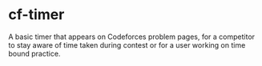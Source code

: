 # cf-timer
A basic timer that appears on Codeforces problem pages, for a competitor to stay aware of time taken during contest or for a user working on time bound practice.
